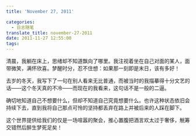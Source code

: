 ```yaml
---
title: 'November 27, 2011'

categories:
  - 日志随笔
translate_title: november-27-2011
date: 2011-11-27 12:55:00
tags:
---
```


清晨，我躺在床上，思绪却不知道飘向了哪里。我注视着坐在自己对面的某人，面带微笑，满怀欣喜。梦醒时分，忍不住想：如果那一刻即是末日，该有多好！

去岁的冬天，我写下了一句在别人看来无比普通，而被当时的我描摹得十分文艺的话——这个冬天真的不冷——而现在的我看来，这句话不是一般的二逼。

确切地知道自己不想要什么，但却不知道自己究竟想要什么。也许这种状态依旧会持续下去，直到我将自己那点可怜的坚持都丢弃在路上并被后来的人踩在脚下。

这个世界提供给我们的仅是一场喧嚣的聚会，推心置腹把酒言欢太过于奢侈，觥筹交错然后醉生梦死足矣！